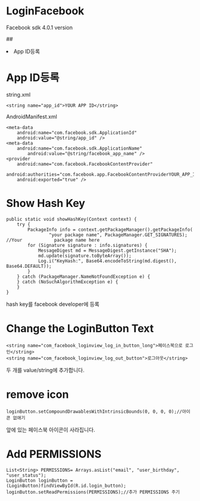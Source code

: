 # LoginFacebook
Facebook sdk 4.0.1 version

##<li>App ID등록</li>


# App ID등록
string.xml

    <string name="app_id">YOUR APP ID</string>

AndroidManifest.xml

    <meta-data
        android:name="com.facebook.sdk.ApplicationId"
        android:value="@string/app_id" />
    <meta-data
        android:name="com.facebook.sdk.ApplicationName"
            android:value="@string/facebook_app_name" />
    <provider
        android:name="com.facebook.FacebookContentProvider"
        android:authorities="com.facebook.app.FacebookContentProviderYOUR_APP_ID"
        android:exported="true" />

# Show Hash Key

    public static void showHashKey(Context context) {
        try {
            PackageInfo info = context.getPackageManager().getPackageInfo(
                    "your package name", PackageManager.GET_SIGNATURES); //Your            package name here
            for (Signature signature : info.signatures) {
                MessageDigest md = MessageDigest.getInstance("SHA");
                md.update(signature.toByteArray());
                Log.i("KeyHash:", Base64.encodeToString(md.digest(), Base64.DEFAULT));
            }
        } catch (PackageManager.NameNotFoundException e) {
        } catch (NoSuchAlgorithmException e) {
        }
    }
    
hash key를 facebook developer에 등록
    
# Change the LoginButton Text
    <string name="com_facebook_loginview_log_in_button_long">페이스북으로 로그인</string>
    <string name="com_facebook_loginview_log_out_button">로그아웃</string>
두 개를 value/string에 추가합니다.

# remove icon
    loginButton.setCompoundDrawablesWithIntrinsicBounds(0, 0, 0, 0);//아이콘 없애기
앞에 있는 페이스북 아이콘이 사라집니다.

# Add PERMISSIONS
    List<String> PERMISSIONS= Arrays.asList("email", "user_birthday", "user_status");
    LoginButton loginButton = (LoginButton)findViewById(R.id.login_button);
    loginButton.setReadPermissions(PERMISSIONS);//추가 PERMISSIONS 주기
